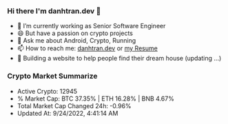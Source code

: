 ### Hi there I'm danhtran.dev 👋

- 🔭 I’m currently working as Senior Software Engineer
- 😄 But have a passion on crypto projects
- 💬 Ask me about Android, Crypto, Running 
- 📫 How to reach me: <a href="https://danhtran.dev" target="_blank">danhtran.dev</a> or <a href="Developer-Resume.pdf" target="_blank">my Resume</a>
- 🌱 Building a website to help people find their dream house (updating ...)

### Crypto Market Summarize
- Active Crypto: 12945
- % Market Cap: BTC 37.35% | ETH 16.28% | BNB 4.67%
- Total Market Cap Changed 24h: -0.96%
- Updated At: 9/24/2022, 4:41:14 AM
